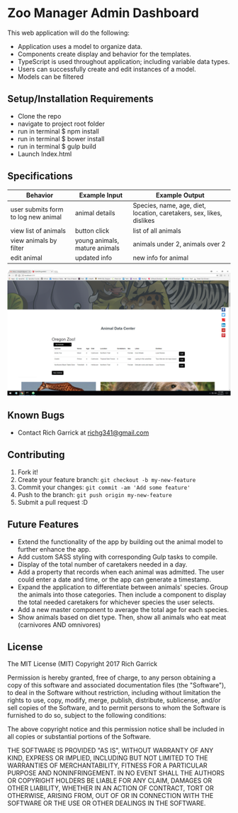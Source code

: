 # Zoo Manager Admin Dashboard 
This web application will do the following:

* Application uses a model to organize data.
* Components create display and behavior for the templates.
* TypeScript is used throughout application; including variable data types.
* Users can successfully create and edit instances of a model.
* Models can be filtered


## Setup/Installation Requirements

* Clone the repo
* navigate to  project root folder
* run in terminal $ npm install
* run in terminal $ bower install
* run in terminal $ gulp build
* Launch Index.html


## Specifications

| Behavior      | Example Input         | Example Output        |
| ------------- | ------------- | ------------- |
| user submits form to log new animal | animal details | Species, name, age, diet, location, caretakers, sex, likes, dislikes |
| view list of animals | button click | list of all animals |
| view animals by filter | young animals, mature animals | animals under 2, animals over 2 |
| edit animal | updated info | new info for animal |

![ScreenShot](src/resources/img/screenshot01.png)


## Known Bugs
* Contact Rich Garrick at <richg341@gmail.com>

## Contributing

1. Fork it!
2. Create your feature branch: `git checkout -b my-new-feature`
3. Commit your changes: `git commit -am 'Add some feature'`
4. Push to the branch: `git push origin my-new-feature`
5. Submit a pull request :D

## Future Features

* Extend the functionality of the app by building out the animal model to further enhance the app.
* Add custom SASS styling with corresponding Gulp tasks to compile.
* Display of the total number of caretakers needed in a day.
* Add a property that records when each animal was admitted. The user could enter a date and time, or the app can generate a timestamp.
* Expand the application to differentiate between animals' species. Group the animals into those categories. Then include a component to display the total needed caretakers for whichever species the user selects.
* Add a new master component to average the total age for each species.
* Show animals based on diet type. Then, show all animals who eat meat (carnivores AND omnivores)


## License
The MIT License (MIT)
Copyright 2017 Rich Garrick

Permission is hereby granted, free of charge, to any person obtaining a copy of this software and associated documentation files (the "Software"), to deal in the Software without restriction, including without limitation the rights to use, copy, modify, merge, publish, distribute, sublicense, and/or sell copies of the Software, and to permit persons to whom the Software is furnished to do so, subject to the following conditions:

The above copyright notice and this permission notice shall be included in all copies or substantial portions of the Software.

THE SOFTWARE IS PROVIDED "AS IS", WITHOUT WARRANTY OF ANY KIND, EXPRESS OR IMPLIED, INCLUDING BUT NOT LIMITED TO THE WARRANTIES OF MERCHANTABILITY, FITNESS FOR A PARTICULAR PURPOSE AND NONINFRINGEMENT. IN NO EVENT SHALL THE AUTHORS OR COPYRIGHT HOLDERS BE LIABLE FOR ANY CLAIM, DAMAGES OR OTHER LIABILITY, WHETHER IN AN ACTION OF CONTRACT, TORT OR OTHERWISE, ARISING FROM, OUT OF OR IN CONNECTION WITH THE SOFTWARE OR THE USE OR OTHER DEALINGS IN THE SOFTWARE.
